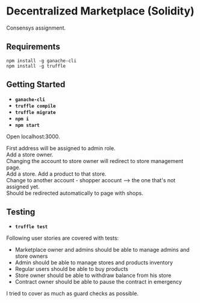 # Decentralized Marketplace (Solidity)

Consensys assignment.

## Requirements

    npm install -g ganache-cli
    npm install -g truffle

## Getting Started

- **`ganache-cli`**
- **`truffle compile`**
- **`truffle migrate`**
- **`npm i`**
- **`npm start`**

Open localhost:3000.

First address will be assigned to admin role. <br/>
Add a store owner.
<br/> Changing the account to store owner will redirect to store management page.
<br/>Add a store. Add a product to that store.
<br/>Change to another account - shopper acocunt --> the one that's not assigned yet.
<br/>Should be redirected automatically to page with shops.

## Testing

- **`truffle test`**

Following user stories are covered with tests:
- Marketplace owner and admins should be able to manage admins and store owners
- Admin should be able to manage stores and products inventory
- Regular users should be able to buy products
- Store owner should be able to withdraw balance from his store
- Contract owner should be able to pause the contract in emergency

I tried to cover as much as guard checks as possible.
